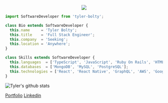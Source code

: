 <p align="center">
  <img src="https://images.unsplash.com/photo-1603298529316-06ab1d7b86d7?ixid=MnwxMjA3fDB8MHxwaG90by1wYWdlfHx8fGVufDB8fHx8&ixlib=rb-1.2.1&auto=format&fit=crop&w=2046&q=80"  />
</p>

```js
import SoftwareDeveloper from 'tyler-bolty';

class Bio extends SoftwareDeveloper {
  this.name     = 'Tyler Bolty';
  this.title    = 'Full Stack Engineer';
  this.company  = 'Seeking';
  this.location = 'Anywhere';
}

class Skills extends SoftwareDeveloper {
  this.languages  = ['TypeScript', 'JavaScript', 'Ruby On Rails', 'HTML', 'CSS'];
  this.databases  = ['MongoDB', 'MySQL', 'PostgreSQL'];
  this.technologies = ['React', 'React Native', 'GraphQL', 'AWS', 'Google Maps API', 'Material-UI'];
}
```

![Tyler's github stats](https://github-readme-stats.vercel.app/api?username=tsbolty&bg_color=071A2C&icon_color=4194FD&show_icons=true&count_private=true&theme=tokyonight&line_height=27&text_color=FFFFFF&show_icons=true&hide=stars,issues)

[Portfolio](https://tsbolty-portfolio.netlify.app)
[Linkedin](https://linkedin.com/in/tyler-bolty)
